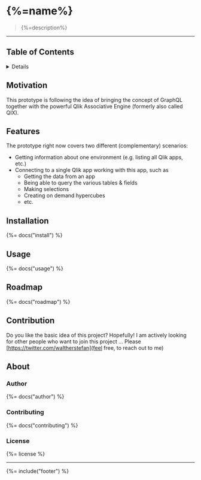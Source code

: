# {%=name%}

> {%=description%}

---

## Table of Contents

<details>

<!-- toc -->

</details>

## Motivation

This prototype is following the idea of bringing the concept of GraphQL together with the powerful Qlik Associative Engine (formerly also called QIX).

## Features

The prototype right now covers two different (complementary) scenarios:

- Getting information about one environment (e.g. listing all Qlik apps, etc.)
- Connecting to a single Qlik app working with this app, such as
  - Getting the data from an app
  - Being able to query the various tables & fields
  - Making selections
  - Creating on demand hypercubes
  - etc.

## Installation

{%= docs("install") %}

## Usage

{%= docs("usage") %}

## Roadmap

{%= docs("roadmap") %}

## Contribution

Do you like the basic idea of this project? Hopefully!
I am actively looking for other people who want to join this project ... Please [https://twitter.com/waltherstefan](feel free, to reach out to me)

## About

### Author
{%= docs("author") %}

### Contributing
{%= docs("contributing") %}

### License
{%= license %}

***

{%= include("footer") %}